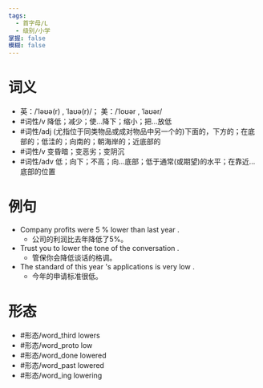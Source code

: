 ```yaml
---
tags:
  - 首字母/L
  - 级别/小学
掌握: false
模糊: false
---
```

# 词义
- 英：/ˈləʊə(r) , ˈlaʊə(r)/； 美：/ˈloʊər , ˈlaʊər/
- #词性/v  降低；减少；使…降下；缩小；把…放低
- #词性/adj  (尤指位于同类物品或成对物品中另一个的)下面的，下方的；在底部的；低洼的；向南的；朝海岸的；近底部的
- #词性/v  变昏暗；变恶劣；变阴沉
- #词性/adv  低；向下；不高；向…底部；低于通常(或期望)的水平；在靠近…底部的位置
# 例句
- Company profits were 5 % lower than last year .
	- 公司的利润比去年降低了5%。
- Trust you to lower the tone of the conversation .
	- 管保你会降低谈话的格调。
- The standard of this year 's applications is very low .
	- 今年的申请标准很低。
# 形态
- #形态/word_third lowers
- #形态/word_proto low
- #形态/word_done lowered
- #形态/word_past lowered
- #形态/word_ing lowering

